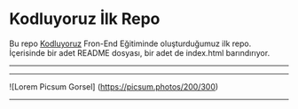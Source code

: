 # Kodluyoruz İlk Repo
Bu repo [Kodluyoruz](http://kodluyoruz.org) Fron-End Eğitiminde oluşturduğumuz ilk repo. İçerisinde bir adet README dosyası, bir adet de index.html barındırıyor.

-----------------------------------------------------------
-------------------
![Lorem Picsum Gorsel] (https://picsum.photos/200/300)
***